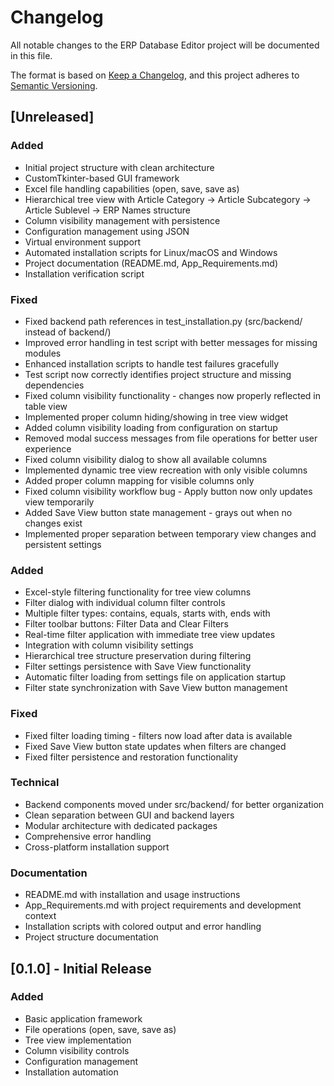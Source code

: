 # Changelog

All notable changes to the ERP Database Editor project will be documented in this file.

The format is based on [Keep a Changelog](https://keepachangelog.com/en/1.0.0/),
and this project adheres to [Semantic Versioning](https://semver.org/spec/v2.0.0.html).

## [Unreleased]

### Added
- Initial project structure with clean architecture
- CustomTkinter-based GUI framework
- Excel file handling capabilities (open, save, save as)
- Hierarchical tree view with Article Category → Article Subcategory → Article Sublevel → ERP Names structure
- Column visibility management with persistence
- Configuration management using JSON
- Virtual environment support
- Automated installation scripts for Linux/macOS and Windows
- Project documentation (README.md, App_Requirements.md)
- Installation verification script

### Fixed
- Fixed backend path references in test_installation.py (src/backend/ instead of backend/)
- Improved error handling in test script with better messages for missing modules
- Enhanced installation scripts to handle test failures gracefully
- Test script now correctly identifies project structure and missing dependencies
- Fixed column visibility functionality - changes now properly reflected in table view
- Implemented proper column hiding/showing in tree view widget
- Added column visibility loading from configuration on startup
- Removed modal success messages from file operations for better user experience
- Fixed column visibility dialog to show all available columns
- Implemented dynamic tree view recreation with only visible columns
- Added proper column mapping for visible columns only
- Fixed column visibility workflow bug - Apply button now only updates view temporarily
- Added Save View button state management - grays out when no changes exist
- Implemented proper separation between temporary view changes and persistent settings

### Added
- Excel-style filtering functionality for tree view columns
- Filter dialog with individual column filter controls
- Multiple filter types: contains, equals, starts with, ends with
- Filter toolbar buttons: Filter Data and Clear Filters
- Real-time filter application with immediate tree view updates
- Integration with column visibility settings
- Hierarchical tree structure preservation during filtering
- Filter settings persistence with Save View functionality
- Automatic filter loading from settings file on application startup
- Filter state synchronization with Save View button management

### Fixed
- Fixed filter loading timing - filters now load after data is available
- Fixed Save View button state updates when filters are changed
- Fixed filter persistence and restoration functionality

### Technical
- Backend components moved under src/backend/ for better organization
- Clean separation between GUI and backend layers
- Modular architecture with dedicated packages
- Comprehensive error handling
- Cross-platform installation support

### Documentation
- README.md with installation and usage instructions
- App_Requirements.md with project requirements and development context
- Installation scripts with colored output and error handling
- Project structure documentation

## [0.1.0] - Initial Release

### Added
- Basic application framework
- File operations (open, save, save as)
- Tree view implementation
- Column visibility controls
- Configuration management
- Installation automation

